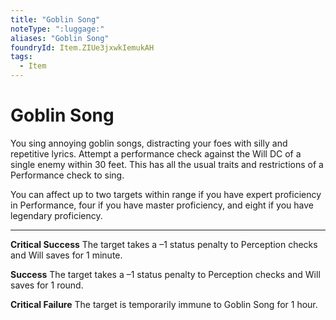 ```yaml
---
title: "Goblin Song"
noteType: ":luggage:"
aliases: "Goblin Song"
foundryId: Item.ZIUe3jxwkIemukAH
tags:
  - Item
---
```


# Goblin Song

You sing annoying goblin songs, distracting your foes with silly and repetitive lyrics. Attempt a performance check against the Will DC of a single enemy within 30 feet. This has all the usual traits and restrictions of a Performance check to sing.

You can affect up to two targets within range if you have expert proficiency in Performance, four if you have master proficiency, and eight if you have legendary proficiency.

* * *

**Critical Success** The target takes a –1 status penalty to Perception checks and Will saves for 1 minute.

**Success** The target takes a –1 status penalty to Perception checks and Will saves for 1 round.

**Critical Failure** The target is temporarily immune to Goblin Song for 1 hour.
